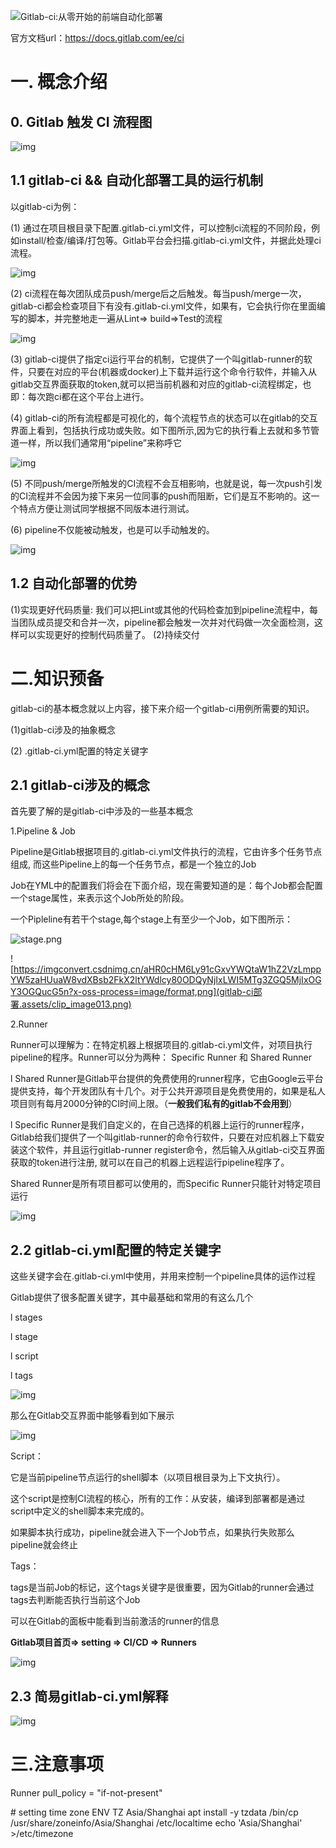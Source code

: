 ![Gitlab-ci:从零开始的前端自动化部署](gitlab-ci部署.assets/clip_image002.jpg)

官方文档url：https://docs.gitlab.com/ee/ci

# 一. 概念介绍

## 0.   Gitlab 触发 CI 流程图

 

![img](gitlab-ci部署.assets/clip_image003.png)

## 1.1 gitlab-ci && 自动化部署工具的运行机制

以gitlab-ci为例：

(1)         通过在项目根目录下配置.gitlab-ci.yml文件，可以控制ci流程的不同阶段，例如install/检查/编译/打包等。Gitlab平台会扫描.gitlab-ci.yml文件，并据此处理ci流程。

![img](gitlab-ci部署.assets/clip_image005.jpg)

(2)         ci流程在每次团队成员push/merge后之后触发。每当push/merge一次，gitlab-ci都会检查项目下有没有.gitlab-ci.yml文件，如果有，它会执行你在里面编写的脚本，并完整地走一遍从Lint=> build=>Test的流程

![img](gitlab-ci部署.assets/clip_image007.jpg)

(3)         gitlab-ci提供了指定ci运行平台的机制，它提供了一个叫gitlab-runner的软件，只要在对应的平台(机器或docker)上下载并运行这个命令行软件，并输入从gitlab交互界面获取的token,就可以把当前机器和对应的gitlab-ci流程绑定，也即：每次跑ci都在这个平台上进行。

(4)         gitlab-ci的所有流程都是可视化的，每个流程节点的状态可以在gitlab的交互界面上看到，包括执行成功或失败。如下图所示,因为它的执行看上去就和多节管道一样，所以我们通常用“pipeline”来称呼它

![img](gitlab-ci部署.assets/clip_image009.jpg)

(5)         不同push/merge所触发的CI流程不会互相影响，也就是说，每一次push引发的CI流程并不会因为接下来另一位同事的push而阻断，它们是互不影响的。这一个特点方便让测试同学根据不同版本进行测试。

(6)         pipeline不仅能被动触发，也是可以手动触发的。

![img](gitlab-ci部署.assets/clip_image010.png)

## 1.2 自动化部署的优势
(1)实现更好代码质量:
我们可以把Lint或其他的代码检查加到pipeline流程中，每当团队成员提交和合并一次，pipeline都会触发一次并对代码做一次全面检测，这样可以实现更好的控制代码质量了。
(2)持续交付

# 二.知识预备

gitlab-ci的基本概念就以上内容，接下来介绍一个gitlab-ci用例所需要的知识。

(1)gitlab-ci涉及的抽象概念

(2) .gitlab-ci.yml配置的特定关键字

## 2.1 gitlab-ci涉及的概念

首先要了解的是gitlab-ci中涉及的一些基本概念

1.Pipeline & Job

Pipeline是Gitlab根据项目的.gitlab-ci.yml文件执行的流程，它由许多个任务节点组成, 而这些Pipeline上的每一个任务节点，都是一个独立的Job

Job在YML中的配置我们将会在下面介绍，现在需要知道的是：每个Job都会配置一个stage属性，来表示这个Job所处的阶段。

一个Pipleline有若干个stage,每个stage上有至少一个Job，如下图所示：

![stage.png](gitlab-ci部署.assets/clip_image012.png)

 

![https://imgconvert.csdnimg.cn/aHR0cHM6Ly91cGxvYWQtaW1hZ2VzLmppYW5zaHUuaW8vdXBsb2FkX2ltYWdlcy80ODQyNjIxLWI5MTg3ZGQ5MjIxOGY3OGQucG5n?x-oss-process=image/format,png](gitlab-ci部署.assets/clip_image013.png)

2.Runner

Runner可以理解为：在特定机器上根据项目的.gitlab-ci.yml文件，对项目执行pipeline的程序。Runner可以分为两种： Specific Runner 和 Shared Runner

l Shared Runner是Gitlab平台提供的免费使用的runner程序，它由Google云平台提供支持，每个开发团队有十几个。对于公共开源项目是免费使用的，如果是私人项目则有每月2000分钟的CI时间上限。（**一般我们私有的gitlab不会用到**）

l Specific Runner是我们自定义的，在自己选择的机器上运行的runner程序，Gitlab给我们提供了一个叫gitlab-runner的命令行软件，只要在对应机器上下载安装这个软件，并且运行gitlab-runner register命令，然后输入从gitlab-ci交互界面获取的token进行注册, 就可以在自己的机器上远程运行pipeline程序了。

Shared Runner是所有项目都可以使用的，而Specific Runner只能针对特定项目运行

![img](gitlab-ci部署.assets/clip_image015.jpg)

 

## 2.2 gitlab-ci.yml配置的特定关键字

这些关键字会在.gitlab-ci.yml中使用，并用来控制一个pipeline具体的运作过程

Gitlab提供了很多配置关键字，其中最基础和常用的有这么几个

l stages

l stage

l script

l tags

![img](gitlab-ci部署.assets/clip_image016.png)

那么在Gitlab交互界面中能够看到如下展示

![img](gitlab-ci部署.assets/clip_image018.jpg)

Script：

它是当前pipeline节点运行的shell脚本（以项目根目录为上下文执行）。

这个script是控制CI流程的核心，所有的工作：从安装，编译到部署都是通过script中定义的shell脚本来完成的。

如果脚本执行成功，pipeline就会进入下一个Job节点，如果执行失败那么pipeline就会终止

Tags：

tags是当前Job的标记，这个tags关键字是很重要，因为Gitlab的runner会通过tags去判断能否执行当前这个Job

可以在Gitlab的面板中能看到当前激活的runner的信息

**Gitlab项目首页=> setting => CI/CD => Runners**

![img](gitlab-ci部署.assets/clip_image019.png)

 

## 2.3 简易gitlab-ci.yml解释

![img](gitlab-ci部署.assets/clip_image021.jpg)

# 三.注意事项

Runner pull_policy = "if-not-present"

\# setting time zone
 ENV TZ Asia/Shanghai
 apt install -y tzdata
 /bin/cp /usr/share/zoneinfo/Asia/Shanghai /etc/localtime
 echo 'Asia/Shanghai' >/etc/timezone